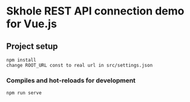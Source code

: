 # Skhole REST API connection demo for Vue.js

## Project setup
```
npm install
change ROOT_URL const to real url in src/settings.json
```

### Compiles and hot-reloads for development
```
npm run serve
```
